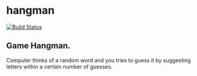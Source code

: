 # hangman
[![Build Status](https://travis-ci.com/GhostPandaGP/hangman.svg?branch=master)](https://travis-ci.com/GhostPandaGP/hangman)

## Game Hangman.

Computer thinks of a random word and you tries to guess
it by suggesting letters within a certain number of guesses. 

